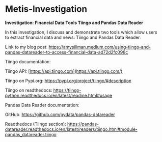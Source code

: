 # Metis-Investigation

**Investigation: Financial Data Tools Tiingo and Pandas Data Reader**

In this investigation, I discuss and demonstrate two tools which allow users to extract financial data and news: Tiingo and Pandas Data Reader. 

Link to my blog post: https://amysillman.medium.com/using-tiingo-and-pandas-datareader-to-access-financial-data-ad72d2fc098c

Tiingo documentation:

Tiingo API: [https://api.tiingo.com](https://api.tiingo.com/)

Tiingo on Pypi.org: https://pypi.org/project/tiingo/#description

Tiingo on readthedocs: https://tiingo-python.readthedocs.io/en/latest/readme.html#usage

Pandas Data Reader documentation:

GitHub: https://github.com/pydata/pandas-datareader

Readthedocs (Tiingo section): https://pandas-datareader.readthedocs.io/en/latest/readers/tiingo.html#module-pandas_datareader.tiingo
